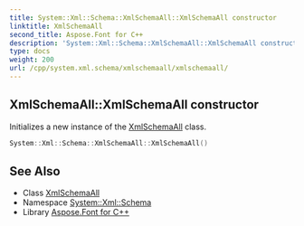 ```yaml
---
title: System::Xml::Schema::XmlSchemaAll::XmlSchemaAll constructor
linktitle: XmlSchemaAll
second_title: Aspose.Font for C++
description: 'System::Xml::Schema::XmlSchemaAll::XmlSchemaAll constructor. Initializes a new instance of the XmlSchemaAll class in C++.'
type: docs
weight: 200
url: /cpp/system.xml.schema/xmlschemaall/xmlschemaall/
---
```

## XmlSchemaAll::XmlSchemaAll constructor


Initializes a new instance of the [XmlSchemaAll](../) class.

```cpp
System::Xml::Schema::XmlSchemaAll::XmlSchemaAll()
```

## See Also

* Class [XmlSchemaAll](../)
* Namespace [System::Xml::Schema](../../)
* Library [Aspose.Font for C++](../../../)
